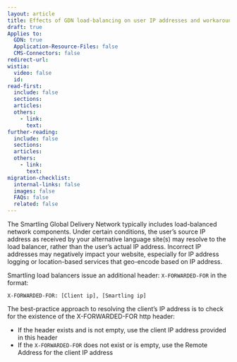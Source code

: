 ```yaml
---
layout: article
title: Effects of GDN load-balancing on user IP addresses and workarounds
draft: true
Applies to:
  GDN: true
  Application-Resource-Files: false
  CMS-Connectors: false
redirect-url:
wistia:
  video: false
  id:
read-first:
  include: false
  sections:
  articles:
  others:
    - link:
      text:
further-reading:
  include: false
  sections:
  articles:
  others:
    - link:
      text:
migration-checklist:
  internal-links: false
  images: false
  FAQs: false
  related: false
---
```


The Smartling Global Delivery Network typically includes load-balanced network components. Under certain conditions, the user’s source IP address as received by your alternative language site(s) may resolve to the load balancer, rather than the user’s actual IP address. Incorrect IP addresses may negatively impact your website, especially for IP address logging or location-based services that geo-encode based on IP address.

Smartling load balancers issue an additional header: `X-FORWARDED-FOR` in the format:

~~~
X-FORWARDED-FOR: [Client ip], [Smartling ip]
~~~

The best-practice approach to resolving the client’s IP address is to check for the existence of the X-FORWARDED-FOR http header:

*   If the header exists and is not empty, use the client IP address provided in this header
*   If the `X-FORWARDED-FOR` does not exist or is empty, use the Remote Address for the client IP address
